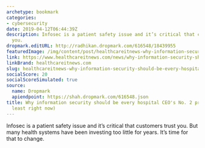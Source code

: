 ```yaml
---
archetype: bookmark
categories:
- cybersecurity
date: 2019-04-12T06:44:39Z
description: Infosec is a patient safety issue and it’s critical that customers trust
  you.
dropmark.editURL: http://radhikan.dropmark.com/616548/18439955
featuredImage: /img/content/post/healthcareitnews-why-information-security-should-be-every-hospital-ceo-s-no-2-priority-at-least-right-now.png
link: https://www.healthcareitnews.com/news/why-information-security-should-be-every-hospital-ceos-no-2-priority-least-right-now
linkBrand: healthcareitnews.com
slug: healthcareitnews-why-information-security-should-be-every-hospital-ceo-s-no-2-priority-at-least-right-now
socialScore: 20
socialScoreSimulated: true
source:
  name: Dropmark
  apiendpoint: https://shah.dropmark.com/616548.json
title: Why information security should be every hospital CEO's No. 2 priority (at
  least right now)
---
```

Infosec is a patient safety issue and it’s critical that customers trust you. But many health systems have been investing too little for years. It’s time for that to change.